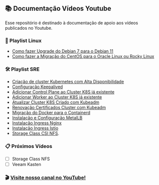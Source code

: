 ##  📚  Documentação Vídeos Youtube

Esse repositório é destinado à documentação de apoio aos vídeos publicados no Youtube.

### 🐧 Playlist Linux

- [Como fazer Upgrade do Debian 7 para o Debian 11](https://github.com/jedchaves/youtube/wiki/upgrade_debian)
- [Como fazer a Migração do CentOS para o Oracle Linux ou Rocky Linux](https://github.com/jedchaves/youtube/wiki/migracao_centos)

### 🛠️ Playlist SRE

- [Criação de cluster Kubernetes com Alta Disponibilidade](https://github.com/jedchaves/youtube/wiki/cluster_k8s)
- [Configuração Keepalived](https://github.com/jedchaves/youtube/wiki/conf_keepalived)
- [Adicionar Control Plane ao Cluster K8S já existente](https://github.com/jedchaves/youtube/wiki/add_controlplane)
- [Adicionar Worker ao Cluster K8S já existente](https://github.com/jedchaves/youtube/wiki/add_worker)
- [Atualizar Cluster K8S Criado com Kubeadm](https://github.com/jedchaves/youtube/wiki/upgrade_k8s)
- [Renovação Certificados Cluster com Kubeadm](https://github.com/jedchaves/youtube/wiki/renew_cert)
- [Migração do Docker para o Containerd](https://github.com/jedchaves/youtube/wiki/docker_to_containerd)
- [Instalação e Configuração MetalLB](https://github.com/jedchaves/youtube/wiki/metallb)
- [Instalação Ingress Nginx](https://github.com/jedchaves/youtube/wiki/ingress_nginx)
- [Instalação Ingress Istio](https://github.com/jedchaves/youtube/wiki/ingress_istio)
- [Storage Class CSI NFS]().

### 📋 Próximos Vídeos
- [ ] Storage Class NFS
- [ ] Veeam Kasten

### 🎬 [Visite nosso canal no YouTube!](https://www.youtube.com/@jedchaves)
